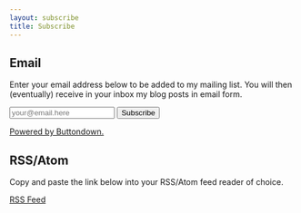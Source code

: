 ```yaml
---
layout: subscribe
title: Subscribe
---
```


## Email

Enter your email address below to be added to my mailing list. You will then (eventually) receive in your inbox my blog posts in email form.
<form
  action="https://buttondown.email/api/emails/embed-subscribe/julianlopez"
  method="post"
  target="popupwindow"
  onsubmit="window.open('https://buttondown.email/julianlopez', 'popupwindow')"
  class="embeddable-buttondown-form"
>
  <!-- <label for="bd-email">Enter your email</label> -->
  <input class="email_subscribe" type="email" name="email" id="bd-email" placeholder="your@email.here"/>
  
  <input class="email_subscribe_button" type="submit" value="Subscribe" />
  <p>
    <a href="https://buttondown.email/refer/julianlopez" target="_blank">Powered by Buttondown.</a>
  </p>
</form>

## RSS/Atom

Copy and paste the link below into your RSS/Atom feed reader of choice.

<a href="/feed.xml">RSS Feed</a>